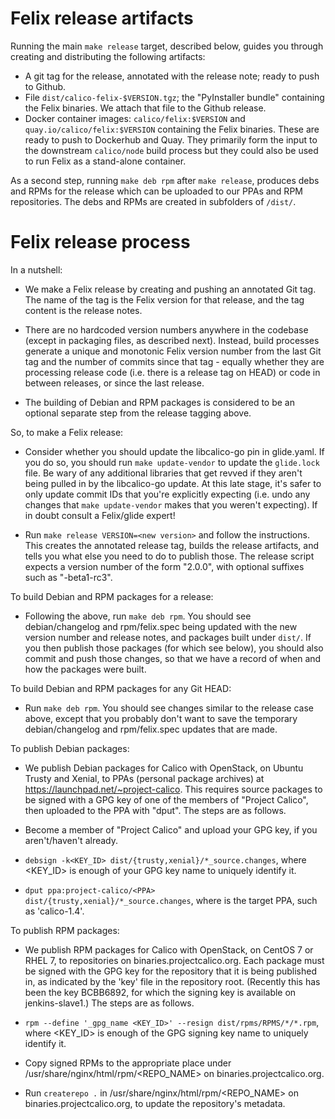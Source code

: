 # Felix release artifacts

Running the main `make release` target, described below, guides you
through creating and distributing the following artifacts:

- A git tag for the release, annotated with the release note; ready to
  push to Github.
- File `dist/calico-felix-$VERSION.tgz`; the "PyInstaller bundle"
  containing the Felix binaries.  We attach that file to the
  Github release.
- Docker container images: `calico/felix:$VERSION` and
  `quay.io/calico/felix:$VERSION` containing the Felix binaries.  These
  are ready to push to Dockerhub and Quay.  They primarily form the input
  to the downstream `calico/node` build process but they could also
  be used to run Felix as a stand-alone container.

As a second step, running `make deb rpm` after `make release`, produces
debs and RPMs for the release which can be uploaded to our PPAs and
RPM repositories.  The debs and RPMs are created in subfolders of
`/dist/`.

# Felix release process

In a nutshell:

- We make a Felix release by creating and pushing an annotated Git tag.  The
  name of the tag is the Felix version for that release, and the tag content is
  the release notes.

- There are no hardcoded version numbers anywhere in the codebase (except in
  packaging files, as described next).  Instead, build processes generate a
  unique and monotonic Felix version number from the last Git tag and the
  number of commits since that tag - equally whether they are processing
  release code (i.e. there is a release tag on HEAD) or code in between
  releases, or since the last release.

- The building of Debian and RPM packages is considered to be an optional
  separate step from the release tagging above.

So, to make a Felix release:

- Consider whether you should update the libcalico-go pin in glide.yaml.
  If you do so, you should run `make update-vendor` to update the
  `glide.lock` file.  Be wary of any additional libraries that get
  revved if they aren't being pulled in by the libcalico-go update. At
  this late stage, it's safer to only update commit IDs that you're
  explicitly expecting (i.e. undo any changes that `make update-vendor`
  makes that you weren't expecting).  If in doubt consult a Felix/glide
  expert!

- Run `make release VERSION=<new version>` and follow the instructions.  This
  creates the annotated release tag, builds the release artifacts, and tells
  you what else you need to do to publish those.  The release script
  expects a version number of the form "2.0.0", with optional suffixes
  such as "-beta1-rc3".

To build Debian and RPM packages for a release:

- Following the above, run `make deb rpm`.  You should see debian/changelog and
  rpm/felix.spec being updated with the new version number and release notes,
  and packages built under `dist/`.  If you then publish those packages (for
  which see below), you should also commit and push those changes, so that we
  have a record of when and how the packages were built.

To build Debian and RPM packages for any Git HEAD:

- Run `make deb rpm`.  You should see changes similar to the release case
  above, except that you probably don't want to save the temporary
  debian/changelog and rpm/felix.spec updates that are made.

To publish Debian packages:

- We publish Debian packages for Calico with OpenStack, on Ubuntu Trusty and
  Xenial, to PPAs (personal package archives) at
  https://launchpad.net/~project-calico.  This requires source packages to be
  signed with a GPG key of one of the members of "Project Calico", then
  uploaded to the PPA with "dput".  The steps are as follows.

- Become a member of "Project Calico" and upload your GPG key, if you
  aren't/haven't already.

- `debsign -k<KEY_ID> dist/{trusty,xenial}/*_source.changes`, where <KEY_ID> is
  enough of your GPG key name to uniquely identify it.

- `dput ppa:project-calico/<PPA> dist/{trusty,xenial}/*_source.changes`, where
  <PPA> is the target PPA, such as 'calico-1.4'.

To publish RPM packages:

- We publish RPM packages for Calico with OpenStack, on CentOS 7 or RHEL 7, to
  repositories on binaries.projectcalico.org.  Each package must be signed with
  the GPG key for the repository that it is being published in, as indicated by
  the 'key' file in the repository root.  (Recently this has been the key
  BCBB6892, for which the signing key is available on jenkins-slave1.)  The
  steps are as follows.

- `rpm --define '_gpg_name <KEY_ID>' --resign dist/rpms/RPMS/*/*.rpm`, where
  <KEY_ID> is enough of the GPG signing key name to uniquely identify it.

- Copy signed RPMs to the appropriate place under
  /usr/share/nginx/html/rpm/<REPO_NAME> on binaries.projectcalico.org.

- Run `createrepo .` in /usr/share/nginx/html/rpm/<REPO_NAME> on
  binaries.projectcalico.org, to update the repository's metadata.
